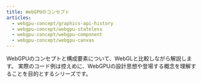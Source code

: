 ```yaml
---
title: WebGPUのコンセプト
articles:
  - webgpu-concept/graphics-api-history
  - webgpu-concept/webgpu-stateless
  - webgpu-concept/webgpu-component
  - webgpu-concept/webgpu-canvas
---
```


WebGPUのコンセプトと構成要素について、WebGLと比較しながら解説します。
実際のコード例は控えめに、WebGPUの設計思想や登場する概念を理解することを目的とするシリーズです。
